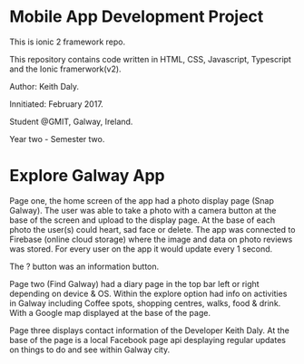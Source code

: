 # Mobile App Development Project

This is ionic 2 framework repo.

This repository contains code written in HTML, CSS, Javascript, Typescript and the Ionic framerwork(v2).

Author: Keith Daly.

Innitiated: February 2017.

Student @GMIT, Galway, Ireland.

Year two - Semester two.

# Explore Galway App

Page one, the home screen of the app had a photo display page (Snap Galway). The user was able to take a photo with a camera button at the base of the screen and upload to the display page. At the base of each photo the user(s) could heart, sad face or delete. The app was connected to Firebase (online cloud storage) where the image and data on photo reviews was stored. For every user on the app it would update every 1 second.

The ? button was an information button.

Page two (Find Galway) had a diary page in the top bar left or right depending on device & OS. Within the explore option had info on activities in Galway including Coffee spots, shopping centres, walks, food & drink. With a Google map displayed at the base of the page.

Page three displays contact information of the Developer Keith Daly. At the base of the page is a local Facebook page api desplaying regular updates on things to do and see within Galway city.

